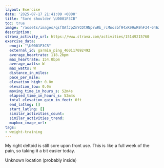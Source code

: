 ```yaml
---
layout: Exercise
date: '2025-07-17 21:41:09 +0000'
title: "Sore shoulder \U0001F3CB️"
toc: true
image: "/assets/images/qsfOAfJpZmYCOt9NprwRb_rcMnosbf94xR99wR9hF34-646x2048.jpg.jpeg"
description:
strava_activity_url: https://www.strava.com/activities/15149215760
exercise_data:
  emoji: "\U0001F3CB️"
  external_id: garmin_ping_460117092492
  average_heartrate: 118.2bpm
  max_heartrate: 154.0bpm
  average_watts: W
  max_watts: W
  distance_in_miles:
  pace_per_mile:
  elevation_high: 0.0m
  elevation_low: 0.0m
  moving_time_in_hours_s: 52m4s
  elapsed_time_in_hours_s: 52m4s
  total_elevation_gain_in_feet: 0ft
  end_latlng: []
  start_latlng: []
  similar_activities_count:
  similar_activities_trend:
  mapbox_image_url:
tags:
- weight-training
---
```


My right deltoid is still sore upon front use. This is like a full week of the pain, so taking it a bit easier today.

Unknown location (probably inside)
